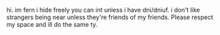 hi. im fern i hide freely you can int 
unless i have dni/dniuf.
i don't like strangers being near unless
they're friends of my friends. 
Please respect my space and ill do the
same ty.
